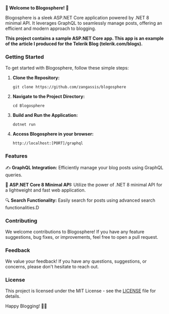 **🌟 Welcome to Blogosphere! 🌟**

Blogosphere is a sleek ASP.NET Core application powered by .NET 8 minimal API. It leverages GraphQL to seamlessly manage posts, offering an efficient and modern approach to blogging.

**This project contains a sample ASP.NET Core app. This app is an example of the article I produced for the Telerik Blog (telerik.com/blogs).**

### Getting Started

To get started with Blogosphere, follow these simple steps:

1. **Clone the Repository:**
   ```
   git clone https://github.com/zangassis/blogosphere
   ```

2. **Navigate to the Project Directory:**
   ```
   cd Blogosphere
   ```

3. **Build and Run the Application:**
   ```
   dotnet run
   ```

4. **Access Blogosphere in your browser:**
   ```
   http://localhost:[PORT]/graphql
   ```

### Features

✍️ **GraphQL Integration:** Efficiently manage your blog posts using GraphQL queries.

🚀 **ASP.NET Core 8 Minimal API:** Utilize the power of .NET 8 minimal API for a lightweight and fast web application.

🔍 **Search Functionality:** Easily search for posts using advanced search functionalities.D

### Contributing

We welcome contributions to Blogosphere! If you have any feature suggestions, bug fixes, or improvements, feel free to open a pull request.

### Feedback

We value your feedback! If you have any questions, suggestions, or concerns, please don't hesitate to reach out.

### License

This project is licensed under the MIT License - see the [LICENSE](LICENSE) file for details.

Happy Blogging! 📝✨
